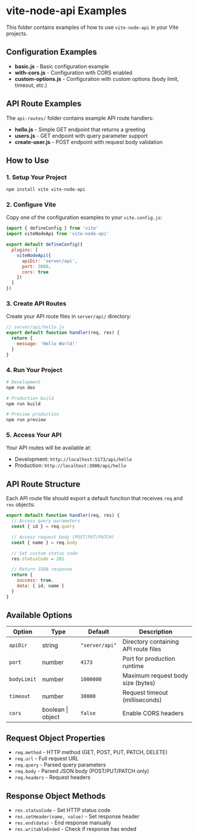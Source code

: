 # vite-node-api Examples

This folder contains examples of how to use `vite-node-api` in your Vite projects.

## Configuration Examples

- **basic.js** - Basic configuration example
- **with-cors.js** - Configuration with CORS enabled
- **custom-options.js** - Configuration with custom options (body limit, timeout, etc.)

## API Route Examples

The `api-routes/` folder contains example API route handlers:

- **hello.js** - Simple GET endpoint that returns a greeting
- **users.js** - GET endpoint with query parameter support
- **create-user.js** - POST endpoint with request body validation

## How to Use

### 1. Setup Your Project

```bash
npm install vite vite-node-api
```

### 2. Configure Vite

Copy one of the configuration examples to your `vite.config.js`:

```javascript
import { defineConfig } from 'vite'
import viteNodeApi from 'vite-node-api'

export default defineConfig({
  plugins: [
    viteNodeApi({
      apiDir: 'server/api',
      port: 3000,
      cors: true
    })
  ]
})
```

### 3. Create API Routes

Create your API route files in `server/api/` directory:

```javascript
// server/api/hello.js
export default function handler(req, res) {
  return {
    message: 'Hello World!'
  }
}
```

### 4. Run Your Project

```bash
# Development
npm run dev

# Production build
npm run build

# Preview production
npm run preview
```

### 5. Access Your API

Your API routes will be available at:
- Development: `http://localhost:5173/api/hello`
- Production: `http://localhost:3000/api/hello`

## API Route Structure

Each API route file should export a default function that receives `req` and `res` objects:

```javascript
export default function handler(req, res) {
  // Access query parameters
  const { id } = req.query

  // Access request body (POST/PUT/PATCH)
  const { name } = req.body

  // Set custom status code
  res.statusCode = 201

  // Return JSON response
  return {
    success: true,
    data: { id, name }
  }
}
```

## Available Options

| Option | Type | Default | Description |
|--------|------|---------|-------------|
| `apiDir` | string | `"server/api"` | Directory containing API route files |
| `port` | number | `4173` | Port for production runtime |
| `bodyLimit` | number | `1000000` | Maximum request body size (bytes) |
| `timeout` | number | `30000` | Request timeout (milliseconds) |
| `cors` | boolean \| object | `false` | Enable CORS headers |

## Request Object Properties

- `req.method` - HTTP method (GET, POST, PUT, PATCH, DELETE)
- `req.url` - Full request URL
- `req.query` - Parsed query parameters
- `req.body` - Parsed JSON body (POST/PUT/PATCH only)
- `req.headers` - Request headers

## Response Object Methods

- `res.statusCode` - Set HTTP status code
- `res.setHeader(name, value)` - Set response header
- `res.end(data)` - End response manually
- `res.writableEnded` - Check if response has ended
